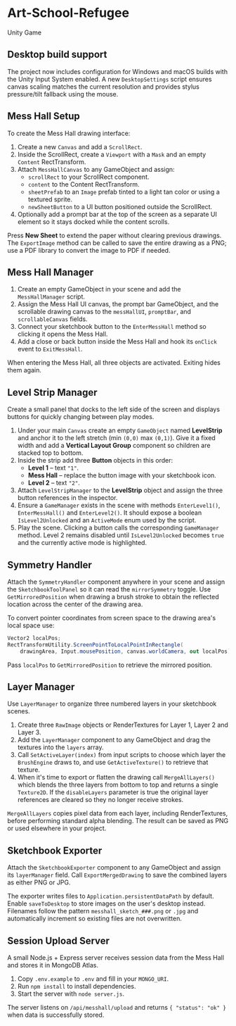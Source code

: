 # Art-School-Refugee
Unity Game

## Desktop build support

The project now includes configuration for Windows and macOS builds with the
Unity Input System enabled. A new `DesktopSettings` script ensures canvas
scaling matches the current resolution and provides stylus pressure/tilt
fallback using the mouse.

## Mess Hall Setup

To create the Mess Hall drawing interface:

1. Create a new `Canvas` and add a `ScrollRect`.
2. Inside the ScrollRect, create a `Viewport` with a `Mask` and an empty `Content` RectTransform.
3. Attach `MessHallCanvas` to any GameObject and assign:
   - `scrollRect` to your ScrollRect component.
   - `content` to the Content RectTransform.
   - `sheetPrefab` to an `Image` prefab tinted to a light tan color or using a textured sprite.
   - `newSheetButton` to a UI button positioned outside the ScrollRect.
4. Optionally add a prompt bar at the top of the screen as a separate UI element so it stays docked while the content scrolls.

Press **New Sheet** to extend the paper without clearing previous drawings. The `ExportImage` method can be called to save the entire drawing as a PNG; use a PDF library to convert the image to PDF if needed.

## Mess Hall Manager

1. Create an empty GameObject in your scene and add the `MessHallManager` script.
2. Assign the Mess Hall UI canvas, the prompt bar GameObject, and the scrollable drawing canvas to the `messHallUI`, `promptBar`, and `scrollableCanvas` fields.
3. Connect your sketchbook button to the `EnterMessHall` method so clicking it opens the Mess Hall.
4. Add a close or back button inside the Mess Hall and hook its `onClick` event to `ExitMessHall`.

When entering the Mess Hall, all three objects are activated. Exiting hides them again.

## Level Strip Manager

Create a small panel that docks to the left side of the screen and displays
buttons for quickly changing between play modes.

1. Under your main `Canvas` create an empty `GameObject` named
   **LevelStrip** and anchor it to the left stretch (min `(0,0)` max `(0,1)`).
   Give it a fixed width and add a **Vertical Layout Group** component so
   children are stacked top to bottom.
2. Inside the strip add three **Button** objects in this order:
   - **Level 1** &ndash; text `"1"`.
   - **Mess Hall** &ndash; replace the button image with your sketchbook icon.
   - **Level 2** &ndash; text `"2"`.
3. Attach `LevelStripManager` to the **LevelStrip** object and assign the three
   button references in the inspector.
4. Ensure a `GameManager` exists in the scene with methods `EnterLevel1()`,
   `EnterMessHall()` and `EnterLevel2()`. It should expose a boolean
   `IsLevel2Unlocked` and an `ActiveMode` enum used by the script.
5. Play the scene. Clicking a button calls the corresponding `GameManager`
   method. Level 2 remains disabled until `IsLevel2Unlocked` becomes `true` and
   the currently active mode is highlighted.

## Symmetry Handler

Attach the `SymmetryHandler` component anywhere in your scene and assign the
`SketchbookToolPanel` so it can read the `mirrorSymmetry` toggle. Use
`GetMirroredPosition` when drawing a brush stroke to obtain the reflected
location across the center of the drawing area.

To convert pointer coordinates from screen space to the drawing area's local
space use:

```csharp
Vector2 localPos;
RectTransformUtility.ScreenPointToLocalPointInRectangle(
    drawingArea, Input.mousePosition, canvas.worldCamera, out localPos);
```

Pass `localPos` to `GetMirroredPosition` to retrieve the mirrored position.

## Layer Manager

Use `LayerManager` to organize three numbered layers in your sketchbook scenes.

1. Create three `RawImage` objects or RenderTextures for Layer 1, Layer 2 and
   Layer 3.
2. Add the `LayerManager` component to any GameObject and drag the textures into
   the `layers` array.
3. Call `SetActiveLayer(index)` from input scripts to choose which layer the
   `BrushEngine` draws to, and use `GetActiveTexture()` to retrieve that
   texture.
4. When it's time to export or flatten the drawing call `MergeAllLayers()` which
   blends the three layers from bottom to top and returns a single `Texture2D`.
   If the `disableLayers` parameter is true the original layer references are
   cleared so they no longer receive strokes.

`MergeAllLayers` copies pixel data from each layer, including RenderTextures,
before performing standard alpha blending. The result can be saved as PNG or
used elsewhere in your project.

## Sketchbook Exporter

Attach the `SketchbookExporter` component to any GameObject and assign its
`layerManager` field. Call `ExportMergedDrawing` to save the combined layers
as either PNG or JPG.

The exporter writes files to `Application.persistentDataPath` by default. Enable
`saveToDesktop` to store images on the user's desktop instead. Filenames follow
the pattern `messhall_sketch_###.png` or `.jpg` and automatically increment so
existing files are not overwritten.

## Session Upload Server

A small Node.js + Express server receives session data from the Mess Hall and
stores it in MongoDB Atlas.

1. Copy `.env.example` to `.env` and fill in your `MONGO_URI`.
2. Run `npm install` to install dependencies.
3. Start the server with `node server.js`.

The server listens on `/api/messhall/upload` and returns `{ "status": "ok" }`
when data is successfully stored.
